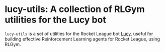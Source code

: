 # lucy-utils: A collection of RLGym utilities for the Lucy bot

`lucy-utils` is a set of utilities for the Rocket League bot [Lucy](https://github.com/Enkhai/Lucy), useful for 
building effective Reinforcement Learning agents for Rocket League, using RLGym.
